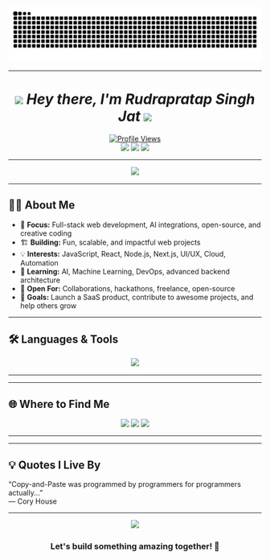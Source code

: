 <!-- 🐍 Animated Snake Contribution Stat -->
<div align="center">
  <img src="https://raw.githubusercontent.com/RudraJat/RudraJat/output/snake.svg" alt="Snake Eating Contributions" />
</div>
<hr>

<h1 align="center">
  <img src="https://media.giphy.com/media/hvRJCLFzcasrR4ia7z/giphy.gif" width="35" />
  <i>Hey there, I'm Rudrapratap Singh Jat</i>
  <img src="https://media.giphy.com/media/hvRJCLFzcasrR4ia7z/giphy.gif" width="35" />
</h1>
<!-- <h3 align="center"><i>Curious | Creative | Full Stack Web Developer</i></h3> -->

<!-- <p align="center">
  <a href="https://discord.com/users/1211708654982799422">
    <img src="https://lanyard.cnrad.dev/api/1211708654982799422?idleMessage=Currently%20consuming%20JavaScript%20like%20coffee%20%F0%9F%8D%B5&theme=dark&borderRadius=15px&bg=18181B" />
  </a>
</p> -->

<p align="center">
  <a href="https://github.com/RudraJat">
    <img src="https://komarev.com/ghpvc/?username=RudraJat&label=Profile%20views&color=0e75b6&style=plastic" alt="Profile Views" />
  </a><br>

  <img src="https://img.shields.io/badge/-JavaScript-black?style=flat-square&logo=javascript" />
  <img src="https://img.shields.io/badge/-React-blue?style=flat-square&logo=react" />
  <img src="https://img.shields.io/badge/-Node.js-339933?logo=node.js&logoColor=white&style=flat-square" />
</p>

---

<div align="center">
  <img src="https://readme-typing-svg.herokuapp.com?font=Fira+Code&weight=700&size=23&pause=1200&color=F76D6D&center=true&vCenter=true&width=600&lines=Eat%2C+Sleep%2C+Code%2C+Repeat!;Turning+ideas+into+reality+with+code.;Let%E2%80%99s+innovate+together!;Always+learning%2C+always+building." />
</div>

---

## 🧑‍💻 About Me

- 🎯 **Focus:** Full-stack web development, AI integrations, open-source, and creative coding
- 🏗️ **Building:** Fun, scalable, and impactful web projects
- 💡 **Interests:** JavaScript, React, Node.js, Next.js, UI/UX, Cloud, Automation
- 🌱 **Learning:** AI, Machine Learning, DevOps, advanced backend architecture
- 🤝 **Open For:** Collaborations, hackathons, freelance, open-source
- 🥅 **Goals:** Launch a SaaS product, contribute to awesome projects, and help others grow


---

## 🛠️ Languages & Tools

<p align="center">
  <img src="https://skillicons.dev/icons?i=aws,java,cloudflare,css,discord,docker,express,fastapi,figma,firebase,flask,git,github,html,ai,js,linux,mongodb,netlify,nextjs,nodejs,postgres,postman,powershell,py,react,regex,mysql,stackoverflow,supabase,svg,tailwind,twitter,ts,v,vercel,vite,instagram,vscode,bootstrap,pycharm,maven,npm,astro&perline=12&theme=dark" />
</p>

---

<!-- ## 📈 GitHub Stats, Streaks & Activity

<div align="center">
  <img src="https://github-readme-stats.vercel.app/api?username=GouravSittam&show_icons=true&count_private=true&theme=radical&hide_border=true&include_all_commits=true" alt="GitHub Stats" width="47%" />
  <img src="https://github-readme-streak-stats.herokuapp.com?user=GouravSittam&theme=radical&hide_border=true" alt="GitHub Streak" width="47%" />
</div>

<div align="center">
  <img src="https://github-readme-activity-graph.vercel.app/graph?username=GouravSittam&radius=16&theme=redical&area=true&order=5" height="280" alt="Activity Graph" />
</div> -->

---

## 🌐 Where to Find Me

<p align="center">
  <a href="mailto:rps9827256181@gmail.com"><img src="https://img.shields.io/badge/-Email-D14836?style=flat-square&logo=gmail&logoColor=white" /></a>
  <a href="https://linkedin.com/in/rudrapratap-singh-jat"><img src="https://img.shields.io/badge/-LinkedIn-0077B5?style=flat-square&logo=linkedin&logoColor=white" /></a>
  <a href="https://x.com/RudraJat01><img src="https://img.shields.io/badge/-Twitter-1DA1F2?style=flat-square&logo=twitter&logoColor=white" /></a>
  <a href="https://dev.to/rudrajat"><img src="https://img.shields.io/badge/-dev.to-0A0A0A?style=flat-square&logo=devdotto&logoColor=white" /></a>
</p>

---

<!-- ## 🚀 My Repositories to Check Out

<p align="center">
  <a href="https://github.com/GouravSittam/DevTinder">
    <img src="https://img.shields.io/badge/DevTinder-Full%20Stack%20Dev%20Matchmaker-blueviolet?style=for-the-badge&logo=github" />
  </a>
  <a href="https://github.com/GouravSittam/AlgoWizard">
    <img src="https://img.shields.io/badge/AlgoWizard-Algorithm%20Visualizer-orange?style=for-the-badge&logo=github" />
  </a>
  <a href="https://github.com/GouravSittam/Portfolio">
    <img src="https://img.shields.io/badge/Portfolio-Personal%20Website-green?style=for-the-badge&logo=github" />
  </a>
</p>

---

## 🏆 Achievements & Highlights

- 🥇 Top contributor in several open-source projects
- 🏆 Multiple hackathon finalist and winner
- ✍️ Author of high-impact blogs and tutorials
- 🌍 Built apps used by thousands of users
-->
---

## 💡 Quotes I Live By

> <!--QUOTE_START-->
“Copy-and-Paste was programmed by programmers for programmers actually...”  
— Cory House
> <!--QUOTE_END-->
---

<div align="center">
  <img src="https://capsule-render.vercel.app/api?type=waving&color=gradient&height=110&section=footer" />
  <h3>Let's build something amazing together! 🚀</h3>
</div>
